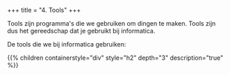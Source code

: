 +++
title = "4. Tools"
+++

Tools zijn programma's die we gebruiken om dingen te maken. Tools zijn dus het gereedschap dat je gebruikt bij informatica.

<!--more-->

De tools die we bij informatica gebruiken:

{{% children containerstyle="div" style="h2" depth="3" description="true" %}}
